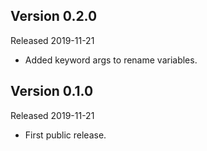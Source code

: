 Version 0.2.0
-------------

Released 2019-11-21

-   Added keyword args to rename variables.


Version 0.1.0
-------------

Released 2019-11-21

-   First public release.
